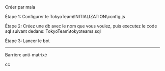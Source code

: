 Créer par mala

Étape 1:
Configurer le TokyoTeam\INITIALIZATION\config.js

Étape 2:
Créez une db avec le nom que vous voulez, puis executez le code sql suivant dedans: TokyoTeam\tokyoteams.sql

Étape 3:
Lancer le bot


--------------------------------------------------------

Barrière anti-matrixé

cc
